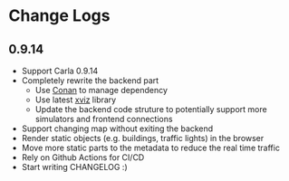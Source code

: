 # Change Logs

## 0.9.14
* Support Carla 0.9.14
* Completely rewrite the backend part
    * Use [Conan](https://docs.conan.io/1/index.html) to manage dependency 
    * Use latest [xviz](https://github.com/mjxu96/xviz) library
    * Update the backend code struture to potentially support more simulators and frontend connections
* Support changing map without exiting the backend
* Render static objects (e.g. buildings, traffic lights) in the browser
* Move more static parts to the metadata to reduce the real time traffic
* Rely on Github Actions for CI/CD
* Start writing CHANGELOG :)
